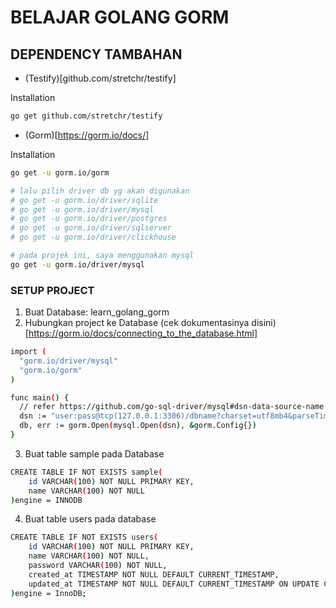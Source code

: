 # BELAJAR GOLANG GORM

## DEPENDENCY TAMBAHAN

- (Testify)[github.com/stretchr/testify]

Installation

```bash
go get github.com/stretchr/testify
```

- (Gorm)[https://gorm.io/docs/]

Installation

```bash
go get -u gorm.io/gorm

# lalu pilih driver db yg akan digunakan
# go get -u gorm.io/driver/sqlite
# go get -u gorm.io/driver/mysql
# go get -u gorm.io/driver/postgres
# go get -u gorm.io/driver/sqlserver
# go get -u gorm.io/driver/clickhouse

# pada projek ini, saya menggunakan mysql
go get -u gorm.io/driver/mysql
```

### SETUP PROJECT

1. Buat Database: learn_golang_gorm
2. Hubungkan project ke Database
   (cek dokumentasinya disini)[https://gorm.io/docs/connecting_to_the_database.html]

```bash
import (
  "gorm.io/driver/mysql"
  "gorm.io/gorm"
)

func main() {
  // refer https://github.com/go-sql-driver/mysql#dsn-data-source-name for details
  dsn := "user:pass@tcp(127.0.0.1:3306)/dbname?charset=utf8mb4&parseTime=True&loc=Local"
  db, err := gorm.Open(mysql.Open(dsn), &gorm.Config{})
}
```

3. Buat table sample pada Database

```bash
CREATE TABLE IF NOT EXISTS sample(
    id VARCHAR(100) NOT NULL PRIMARY KEY,
    name VARCHAR(100) NOT NULL
)engine = INNODB
```

4. Buat table users pada database

```bash
CREATE TABLE IF NOT EXISTS users(
    id VARCHAR(100) NOT NULL PRIMARY KEY,
    name VARCHAR(100) NOT NULL,
    password VARCHAR(100) NOT NULL,
    created_at TIMESTAMP NOT NULL DEFAULT CURRENT_TIMESTAMP,
    updated_at TIMESTAMP NOT NULL DEFAULT CURRENT_TIMESTAMP ON UPDATE CURRENT_TIMESTAMP
)engine = InnoDB;
```
